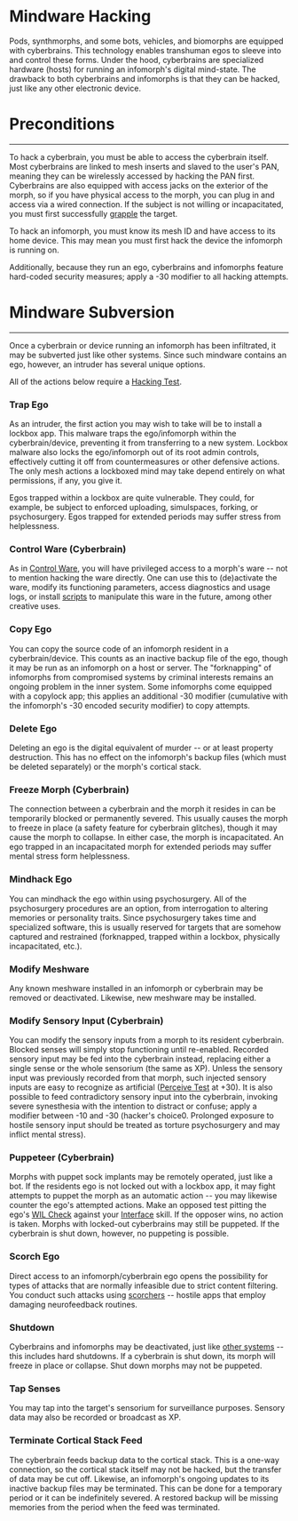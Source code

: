 # Mindware Hacking
Pods, synthmorphs, and some bots, vehicles, and biomorphs are equipped with cyberbrains.  This technology enables transhuman egos to sleeve into and control these forms.  Under the hood, cyberbrains are specialized hardware (hosts) for running an infomorph's digital mind-state.  The drawback to both cyberbrains and infomorphs is that they can be hacked, just like any other electronic device.

# Preconditions
---
To hack a cyberbrain, you must be able to access the cyberbrain itself.  Most cyberbrains are linked to mesh inserts and slaved to the user's PAN, meaning they can be wirelessly accessed by hacking the PAN first.  Cyberbrains are also equipped with access jacks on the exterior of the morph, so if you have physical access to the morph, you can plug in and access via a wired connection.  If the subject is not willing or incapacitated, you must first successfully [grapple](../../Action%20&%20Combat/Melee%20Combat.md#grappling) the target. 

To hack an infomorph, you must know its mesh ID and have access to its home device.  This may mean you must first hack the device the infomorph is running on.

Additionally, because they run an ego, cyberbrains and infomorphs feature hard-coded security measures; apply a -30 modifier to all hacking attempts.

# Mindware Subversion
---
Once a cyberbrain or device running an infomorph has been infiltrated, it may be subverted just like other systems.  Since such mindware contains an ego, however, an intruder has several unique options.

All of the actions below require a [Hacking Test](Hacking.md#hacking-test).

### Trap Ego
As an intruder, the first action you may wish to take will be to install a lockbox app.  This malware traps the ego/infomorph within the cyberbrain/device, preventing it from transferring to a new system.  Lockbox malware also locks the ego/infomorph out of its root admin controls, effectively cutting it off from countermeasures or other defensive actions.   The only mesh actions a lockboxed mind may take depend entirely on what permissions, if any, you give it.

Egos trapped within a lockbox are quite vulnerable.  They could, for example, be subject to enforced uploading, simulspaces, forking, or psychosurgery.   Egos trapped for extended periods may suffer stress from helplessness.

### Control Ware (Cyberbrain)
As in [Control Ware](System%20Subversion.md#control-ware), you will have privileged access to a morph's ware -- not to mention hacking the ware directly.  One can use this to (de)activate the ware, modify its functioning parameters, access diagnostics and usage logs, or install [scripts](../Mesh%20Actions.md#scripting) to manipulate this ware in the future, among other creative uses.

### Copy Ego
You can copy the source code of an infomorph resident in a cyberbrain/device.  This counts as an inactive backup file of the ego, though it may be run as an infomorph on a host or server.  The "forknapping" of infomorphs from compromised systems by criminal interests remains an ongoing problem in the inner system.  Some infomorphs come equipped with a copylock app; this applies an additional -30 modifier (cumulative with the infomorph's -30 encoded security modifier) to copy attempts.

### Delete Ego
Deleting an ego is the digital equivalent of murder -- or at least property destruction.  This has no effect on the infomorph's backup files (which must be deleted separately) or the morph's cortical stack.

### Freeze Morph (Cyberbrain)
The connection between a cyberbrain and the morph it resides in can be temporarily blocked or permanently severed.  This usually causes the morph to freeze in place (a safety feature for cyberbrain glitches), though it may cause the morph to collapse.  In either case, the morph is incapacitated.  An ego trapped in an incapacitated morph for extended periods may suffer mental stress form helplessness.

### Mindhack Ego
You can mindhack the ego within using psychosurgery.  All of the psychosurgery procedures are an option, from interrogation to altering memories or personality traits.  Since psychosurgery takes time and specialized software, this is usually reserved for targets that are somehow captured and restrained (forknapped, trapped within a lockbox, physically incapacitated, etc.).

### Modify Meshware
Any known meshware installed in an infomorph or cyberbrain may be removed or deactivated.  Likewise, new meshware may be installed.

### Modify Sensory Input (Cyberbrain)
You can modify the sensory inputs from a morph to its resident cyberbrain.  Blocked senses will simply stop functioning until re-enabled.  Recorded sensory input may be fed into the cyberbrain instead, replacing either a single sense or the whole sensorium (the same as XP).  Unless the sensory input was previously recorded from that morph, such injected sensory inputs are easy to recognize as artificial ([Perceive Test](../../Skills.md#perceive) at +30).  It is also possible to feed contradictory sensory input into the cyberbrain, invoking severe synesthesia with the intention to distract or confuse; apply a modifier between -10 and -30 (hacker's choice0.  Prolonged exposure to hostile sensory input should be treated as torture psychosurgery and may inflict mental stress).

### Puppeteer (Cyberbrain)
Morphs with puppet sock implants may be remotely operated, just like a bot.  If the residents ego is not locked out with a lockbox app, it may fight attempts to puppet the morph as an automatic action -- you may likewise counter the ego's attempted actions.  Make an opposed test pitting the ego's [WIL Check](../../Skills.md#aptitude-checks) against your [Interface](../../Skills.md#interface) skill.  If the opposer wins, no action is taken.  Morphs with locked-out cyberbrains may still be puppeted.  If the cyberbrain is shut down, however, no puppeting is possible.

### Scorch Ego
Direct access to an infomorph/cyberbrain ego opens the possibility for types of attacks that are normally infeasible due to strict content filtering.  You conduct such attacks using [scorchers](../../../Player%20Resources/Gear/Meshware.md#scorchers) -- hostile apps that employ damaging neurofeedback routines.

### Shutdown
Cyberbrains and infomorphs may be deactivated, just like [other systems](Countermeasures.md#rebootshutdown) -- this includes hard shutdowns.  If a cyberbrain is shut down, its morph will freeze in place or collapse.  Shut down morphs may not be puppeted.

### Tap Senses
You may tap into the target's sensorium for surveillance purposes.  Sensory data may also be recorded or broadcast as XP.

### Terminate Cortical Stack Feed
The cyberbrain feeds backup data to the cortical stack.  This is a one-way connection, so the cortical stack itself may not be hacked, but the transfer of data may be cut off.  Likewise, an infomorph's ongoing updates to its inactive backup files may be terminated.  This can be done for a temporary period or it can be indefinitely severed.  A restored backup will be missing memories from the period when the feed was terminated.